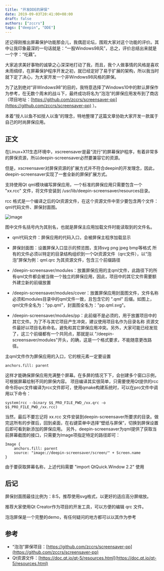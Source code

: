 ```yaml
---
title: "开发DDE的屏保"
date: 2019-09-03T20:41:00+08:00
draft: false
authors: ["zccrs"]
tags: ["deepin", "DDE"]
---
```


还记得刚推出屏幕保护功能那会儿，我偶逛论坛，围观大家对这个功能的评价。其中让我印象最深的一句话就是：“一股Windows98风”，总之，评价总结出来就是一个字：“吃藕”。

大家追求美好事物的诚挚之心深深地打动了我，而且，我个人做事情的风格是喜欢未雨绸缪，在屏幕保护程序开发之初，就已经定好了易于扩展的架构，所以我当时就下定了决心，为大家开发一个非Windows98风格的屏保。

<!--more-->

为了达到绝对“非Windows98”的目的，我特意选择了Windows10中的默认屏保作为参考，在无数个周末的战斗下，最终成功将名为“泡泡”的屏保应用发布到了商店（项目地址：[https://github.com/zccrs/screensaver-pp](https://github.com/zccrs/screensaver-pp) ）。

本着“授人以鱼不如授人以渔”的理念，特地整理了这篇文章协助大家开发一款属于自己的时尚屏保应用。

## 正文

在Linux+X11生态环境中，xscreensaver是最“流行”的屏幕保护程序，有着非常多的屏保资源，所以deepin-screensaver必然要兼容它的资源。

但是，xscreensaver对屏保资源的扩展方式并不符合deepin的开发理念，因此，deepin-screensaver实现了一套全新的屏保扩展方式。

支持使用Qt qml模块编写屏保应用，一个标准的屏保应用只需要包含一个 "xx.rcc" 文件，将文件安装到 /usr/lib/deepin-screensaver/resources目录。

rcc 格式是一个编译之后的Qt资源文件，在这个资源文件中至少要包含两个文件：qml代码文件、屏保封面图。

![image](https://user-images.githubusercontent.com/13449038/218910865-688f689f-6d0c-49dd-b916-5b6a75bd354c.png)

图中文件名括号内为其别名，也就是屏保主应用加载文件时能读取到的文件名。

* qml代码文件：屏保应用的代码入口，会被屏保主程序加载显示
* 屏保封面图：设置屏保入口显示的预览图，支持svg png jpeg bmp等格式
所有的文件必须以特定的目录结构组织到一个Qt资源文件（qrc文件），以“泡泡”屏保为例：qml.qrc 为其资源文件，包含三个前缀路径

* /deepin-screensaver/modules：放置屏保应用的主qml文件，此路径下的所有qml文件都会被当做一个独立的屏保应用，因此，项目中的其它文件需要额外建立新的前缀放置
* /deepin-screensaver/modules/cover：放置屏保应用封面图文件，文件名称必须和modules目录中的qml文件一致，且包含它的 ".qml" 后缀。如图上，qml文件全名为："pp.qml"，封面图全名为："pp.qml.svg"。
* /deepin-screensaver/modules/pp：此前缀不是必须的，用于放置项目中的其它文件。为了不与其它项目产生冲突，建议使用项目名作为目录名称
资源文件最好以项目名称命名，避免和其它屏保应用冲突。另外，大家可能已经发现了，这三个前缀都有一个共同点，那就是以 "/deepin-screensaver/modules"开头，的确，这是一个格式要求，不能随意更改路径。

主qml文件作为屏保应用的入口，它的根元素一定要设置

```plain
anchors.fill: parent
```
这样才能确保屏保应用充满整个屏幕。在多屏的情况下下，会创建多个窗口示例，可根据屏幕绘制不同的屏保内容。
项目编译其实很简单，只需要使用Qt提供的rcc命令将qrc文件编译为rcc文件即可，使用qmake构建系统时，可以在pro文件中调用以下命令：

```plain
system(rcc --binary $$_PRO_FILE_PWD_/xx.qrc -o $$_PRO_FILE_PWD_/xx.rcc)
```
当然，最后不要忘记将 xx.rcc 文件安装到deepin-screensaver所要求的目录。做完这所有的步骤后，回到桌面，在右键菜单中选择“壁纸与屏保”，切换到屏保设置后即可看到新添加的屏保应用。
另外，deepin-screensaver为qml提供了获取当前屏幕截图的接口，只需要为Image项指定特定的路径即可：

```plain
Image {
    anchors.fill: parent
    source: "image://deepin-screensaver/screen/" + Screen.name
}
```
由于要获取屏幕名称，上述代码需要 "import QtQuick.Window 2.2" 使用
## 后记

屏保封面图最佳比例为：8:5，推荐使用svg格式，以更好的适应高分屏缩放。

推荐大家使用Qt Creator作为项目的开发工具，可以方便的编辑 qrc 文件。

泡泡屏保是一个完整的demo，有任何疑问的地方都可以以其作为参考

## 参考

* “泡泡”屏保项目：[https://github.com/zccrs/screensaver-pp](https://github.com/zccrs/screensaver-pp)
* Qt资源文件：[https://doc.qt.io/qt-5/resources.html](https://doc.qt.io/qt-5/resources.html)
 

